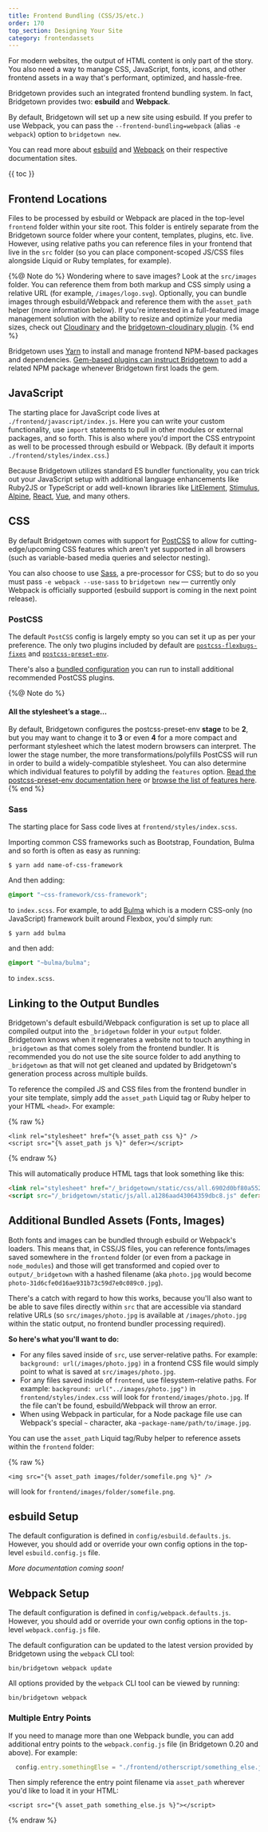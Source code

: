 ```yaml
---
title: Frontend Bundling (CSS/JS/etc.)
order: 170
top_section: Designing Your Site
category: frontendassets
---
```


For modern websites, the output of HTML content is only part of the story. You also need a way to manage CSS, JavaScript, fonts, icons, and other frontend assets in a way that's performant, optimized, and hassle-free.

Bridgetown provides such an integrated frontend bundling system. In fact, Bridgetown provides two: **esbuild** and **Webpack**.

By default, Bridgetown will set up a new site using esbuild. If you prefer to use Webpack, you can pass the `--frontend-bundling=webpack` (alias `-e webpack`) option to `bridgetown new`.

You can read more about [esbuild](https://esbuild.github.io) and [Webpack](https://webpack.js.org) on their respective documentation sites.

{{ toc }}

## Frontend Locations

Files to be processed by esbuild or Webpack are placed in the top-level `frontend` folder within your site root. This folder is entirely separate from the Bridgetown source folder where your content, templates, plugins, etc. live. However, using relative paths you can reference files in your frontend that live in the `src` folder (so you can place component-scoped JS/CSS files alongside Liquid or Ruby templates, for example).

{%@ Note do %}
Wondering where to save images? Look at the `src/images` folder. You can reference them from both markup and CSS simply using a relative URL (for example, `/images/logo.svg`). Optionally, you can bundle images through esbuild/Webpack and reference them with the `asset_path` helper (more information below). If you're interested in a full-featured image management solution with the ability to resize and optimize your media sizes, check out [Cloudinary](https://www.cloudinary.com) and the [bridgetown-cloudinary plugin](https://github.com/bridgetownrb/bridgetown-cloudinary).
{% end %}

Bridgetown uses [Yarn](https://yarnpkg.com) to install and manage frontend NPM-based packages and dependencies. [Gem-based plugins can instruct Bridgetown](/docs/plugins/gems-and-frontend/) to add a related NPM package whenever Bridgetown first loads the gem.

## JavaScript

The starting place for JavaScript code lives at `./frontend/javascript/index.js`. Here you can write your custom functionality, use `import` statements to pull in other modules or external packages, and so forth. This is also where you'd import the CSS entrypoint as well to be processed through esbuild or Webpack. (By default it imports `./frontend/styles/index.css`.)

Because Bridgetown utilizes standard ES bundler functionality, you can trick out your JavaScript setup with additional language enhancements like Ruby2JS or TypeScript or add well-known libraries like [LitElement](https://lit.dev), [Stimulus](https://stimulus.hotwired.dev), [Alpine](https://alpinejs.dev/), [React](https://reactjs.org), [Vue](https://vuejs.org), and many others.

## CSS

By default Bridgetown comes with support for [PostCSS](https://postcss.org) to allow for cutting-edge/upcoming CSS features which aren't yet supported in all browsers (such as variable-based media queries and selector nesting).

You can also choose to use [Sass](https://sass-lang.com), a pre-processor for CSS; but to do so you must pass `-e webpack --use-sass` to `bridgetown new` — currently only Webpack is officially supported (esbuild support is coming in the next point release).

### PostCSS

The default `PostCSS` config is largely empty so you can set it up as per your preference. The only two plugins included by default are [`postcss-flexbugs-fixes`](https://github.com/luisrudge/postcss-flexbugs-fixes) and [`postcss-preset-env`](https://preset-env.cssdb.org).

There's also a [bundled configuration](/docs/bundled-configurations#bridgetown-recommended-postcss-plugins) you can run to install additional recommended PostCSS plugins.

{%@ Note do %}
  #### All the stylesheet’s a stage…

  By default, Bridgetown configures the postcss-preset-env **stage** to be **2**, but you may want to change it to **3** or even **4** for a more compact and performant stylesheet which the latest modern browsers can interpret. The lower the stage number, the more transformations/polyfills PostCSS will run in order to build a widely-compatible stylesheet. You can also determine which individual features to polyfill by adding the `features` option. [Read the postcss-preset-env documentation here](https://www.npmjs.com/package/postcss-preset-env#options) or [browse the list of features here](https://preset-env.cssdb.org/features).
{% end %}

### Sass

The starting place for Sass code lives at `frontend/styles/index.scss`.

Importing common CSS frameworks such as Bootstrap, Foundation, Bulma and so forth is often as easy as running:

```shell
$ yarn add name-of-css-framework
```

And then adding:

```css
@import "~css-framework/css-framework";
```

to `index.scss`. For example, to add [Bulma](https://bulma.io) which is a modern CSS-only (no JavaScript) framework built around Flexbox, you'd simply run:

```shell
$ yarn add bulma
```

and then add:

```css
@import "~bulma/bulma";
```

to `index.scss`.

## Linking to the Output Bundles

Bridgetown's default esbuild/Webpack configuration is set up to place all compiled output into the `_bridgetown` folder in your `output` folder. Bridgetown knows when it regenerates a website not to touch anything in `_bridgetown` as that comes solely from the frontend bundler. It is recommended you do not use the site source folder to add anything to `_bridgetown` as that will not get cleaned and updated by Bridgetown's generation process across multiple builds.

To reference the compiled JS and CSS files from the frontend bundler in your site template, simply add the `asset_path` Liquid tag or Ruby helper to your HTML `<head>`. For example:

{% raw %}
```liquid
<link rel="stylesheet" href="{% asset_path css %}" />
<script src="{% asset_path js %}" defer></script>
```
{% endraw %}

This will automatically produce HTML tags that look something like this:

```html
<link rel="stylesheet" href="/_bridgetown/static/css/all.6902d0bf80a552c79eaa.css"/>
<script src="/_bridgetown/static/js/all.a1286aad43064359dbc8.js" defer></script>
```

## Additional Bundled Assets (Fonts, Images)

Both fonts and images can be bundled through esbuild or Webpack's loaders. This means that, in CSS/JS files, you can reference fonts/images saved somewhere in the `frontend` folder (or even from a package in `node_modules`) and those will get transformed and copied over to `output/_bridgetown` with a hashed filename (aka `photo.jpg` would become `photo-31d6cfe0d16ae931b73c59d7e0c089c0.jpg`).

There's a catch with regard to how this works, because you'll also want to be able to save files directly within `src` that are accessible via standard relative URLs (so `src/images/photo.jpg` is available at `/images/photo.jpg` within the static output, no frontend bundler processing required).

**So here's what you'll want to do:**

* For any files saved inside of `src`, use server-relative paths. For example: `background: url(/images/photo.jpg)` in a frontend CSS file would simply point to what is saved at `src/images/photo.jpg`.
* For any files saved inside of `frontend`, use filesystem-relative paths. For example: `background: url("../images/photo.jpg")` in `frontend/styles/index.css` will look for `frontend/images/photo.jpg`. If the file can't be found, esbuild/Webpack will throw an error.
* When using Webpack in particular, for a Node package file use can Webpack's special `~` character, aka `~package-name/path/to/image.jpg`.

You can use the `asset_path` Liquid tag/Ruby helper to reference assets within the `frontend` folder:

{% raw %}
```liquid
<img src="{% asset_path images/folder/somefile.png %}" />
```

will look for `frontend/images/folder/somefile.png`.

## esbuild Setup

The default configuration is defined in `config/esbuild.defaults.js`. However, you should add or override your own config options in the top-level `esbuild.config.js` file.

_More documentation coming soon!_

## Webpack Setup

The default configuration is defined in `config/webpack.defaults.js`. However, you should add or override your own config options in the top-level `webpack.config.js` file.

The default configuration can be updated to the latest version provided by Bridgetown using the `webpack` CLI tool:

```shell
bin/bridgetown webpack update
```

All options provided by the `webpack` CLI tool can be viewed by running:
```shell
bin/bridgetown webpack
```

### Multiple Entry Points

If you need to manage more than one Webpack bundle, you can add additional entry points to the `webpack.config.js` file (in Bridgetown 0.20 and above). For example:

```js
  config.entry.somethingElse = "./frontend/otherscript/something_else.js"
```

Then simply reference the entry point filename via `asset_path` wherever you'd like to load it in your HTML:

```liquid
<script src="{% asset_path something_else.js %}"></script>
```
{% endraw %}
